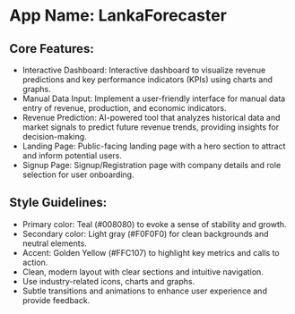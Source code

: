 # **App Name**: LankaForecaster

## Core Features:

- Interactive Dashboard: Interactive dashboard to visualize revenue predictions and key performance indicators (KPIs) using charts and graphs.
- Manual Data Input: Implement a user-friendly interface for manual data entry of revenue, production, and economic indicators.
- Revenue Prediction: AI-powered tool that analyzes historical data and market signals to predict future revenue trends, providing insights for decision-making.
- Landing Page: Public-facing landing page with a hero section to attract and inform potential users.
- Signup Page: Signup/Registration page with company details and role selection for user onboarding.

## Style Guidelines:

- Primary color: Teal (#008080) to evoke a sense of stability and growth.
- Secondary color: Light gray (#F0F0F0) for clean backgrounds and neutral elements.
- Accent: Golden Yellow (#FFC107) to highlight key metrics and calls to action.
- Clean, modern layout with clear sections and intuitive navigation.
- Use industry-related icons, charts and graphs.
- Subtle transitions and animations to enhance user experience and provide feedback.